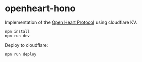 # openheart-hono

Implementation of the [Open Heart Protocol](https://openheart.fyi/) using cloudflare KV.

```
npm install
npm run dev
```

Deploy to cloudflare:
```
npm run deploy
```
